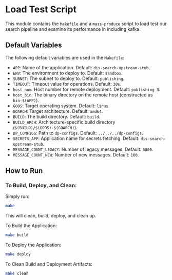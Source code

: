 # Load Test Script

This module contains the `Makefile` and a `mass-produce` script to load test our search pipeline and examine its performance in including kafka.

## Default Variables

The following default variables are used in the `Makefile`:

- `APP`: Name of the application. Default: `dis-search-upstream-stub`.
- `ENV`: The environment to deploy to. Default: `sandbox`.
- `SUBNET`: The subnet to deploy to. Default: `publishing`.
- `TIMEOUT`: Timeout value for operations. Default: `30s`.
- `host_num`: Host number for remote deployment. Default: `publishing 3`.
- `host_bin`: The binary directory on the remote host (constructed as `bin-$(APP)`).
- `GOOS`: Target operating system. Default: `linux`.
- `GOARCH`: Target architecture. Default: `amd64`.
- `BUILD`: The build directory. Default: `build`.
- `BUILD_ARCH`: Architecture-specific build directory (`$(BUILD)/$(GOOS)-$(GOARCH)`).
- `DP_CONFIGS`: Path to `dp-configs`. Default: `../../../dp-configs`.
- `SECRETS_APP`: Application name for secrets fetching. Default: `dis-search-upstream-stub`.
- `MESSAGE_COUNT_LEGACY`: Number of legacy messages. Default: `6000`.
- `MESSAGE_COUNT_NEW`: Number of new messages. Default: `100`.

## How to Run

### To Build, Deploy, and Clean:

Simply run:

```bash
make
```

This will clean, build, deploy, and clean up.

To Build the Application:
```bash
make build
```

To Deploy the Application:
```bash
make deploy
```

To Clean Build and Deployment Artifacts:
```bash
make clean
```


